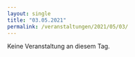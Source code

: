 ```yaml
---
layout: single
title: "03.05.2021"
permalink: /veranstaltungen/2021/05/03/
---
```


Keine Veranstaltung an diesem Tag.

